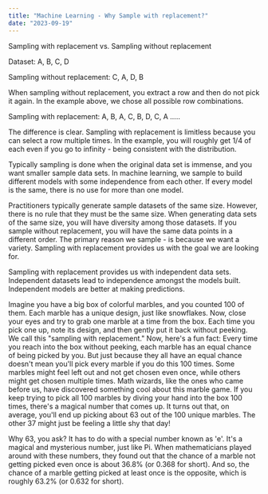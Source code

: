 ```yaml
---
title: "Machine Learning - Why Sample with replacement?"
date: "2023-09-19"
---
```


Sampling with replacement vs. Sampling without replacement

Dataset: A, B, C, D

Sampling without replacement: C, A, D, B

When sampling without replacement, you extract a row and then do not pick it again. In the example above,  we chose all possible row combinations.

Sampling with replacement: A, B, A, C, B, D, C, A .....

The difference is clear. Sampling with replacement is limitless because you can select a row multiple times. In the example, you will roughly get 1/4 of each even if you go to infinity - being consistent with the distribution.

Typically sampling is done when the original data set is immense, and you want smaller sample data sets. In machine learning, we sample to build different models with some independence from each other. If every model is the same, there is no use for more than one model.

Practitioners typically generate sample datasets of the same size. However, there is no rule that they must be the same size. When generating data sets of the same size, you will have diversity among those datasets. If you sample without replacement, you will have the same data points in a different order. The primary reason we sample - is because we want a variety. Sampling with replacement provides us with the goal we are looking for.

Sampling with replacement provides us with independent data sets. Independent datasets lead to independence amongst the models built. Independent models are better at making predictions.

Imagine you have a big box of colorful marbles, and you counted  100 of them. Each marble has a unique design, just like snowflakes. Now, close your eyes and try to grab one marble at a time from the box. Each time you pick one up, note its design, and then gently put it back without peeking. We call this "sampling with replacement."
Now, here's a fun fact: Every time you reach into the box without peeking, each marble has an equal chance of being picked by you. But just because they all have an equal chance doesn't mean you'll pick every marble if you do this 100 times. Some marbles might feel left out and not get chosen even once, while others might get chosen multiple times.
Math wizards, like the ones who came before us, have discovered something cool about this marble game. If you keep trying to pick all 100 marbles by diving your hand into the box 100 times, there's a magical number that comes up. It turns out that, on average, you'll end up picking about 63 out of the 100 unique marbles. The other 37 might just be feeling a little shy that day!

Why 63, you ask? It has to do with a special number known as 'e'. It's a magical and mysterious number, just like Pi. When mathematicians played around with these numbers, they found out that the chance of a marble not getting picked even once is about 36.8% (or 0.368 for short). And so, the chance of a marble getting picked at least once is the opposite, which is roughly 63.2% (or 0.632 for short).